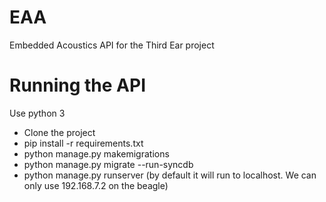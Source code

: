 # EAA
Embedded Acoustics API for the Third Ear project
# Running the API

Use python 3

- Clone the project
- pip install -r requirements.txt
- python manage.py makemigrations
- python manage.py migrate --run-syncdb
- python manage.py runserver (by default it will run to localhost. We can only use 192.168.7.2 on the beagle)
